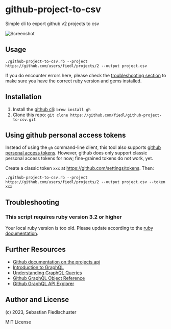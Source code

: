 # github-project-to-csv

Simple cli to export github v2 projects to csv

![Screenshot](https://user-images.githubusercontent.com/1679688/215134233-80bbbaab-c026-4937-b0d8-a42b11ab4e4b.png)

## Usage

```shell
./github-project-to-csv.rb --project https://github.com/users/fiedl/projects/2 --output project.csv
```

If you do encounter errors here, please check the [troubleshooting section](#troubleshooting) to make sure you have the correct ruby version and gems installed.

## Installation

1. Install the [github cli](https://cli.github.com): `brew install gh`
2. Clone this repo: `git clone https://github.com/fiedl/github-project-to-csv.git`

## Using github personal access tokens

Instead of using the `gh` command-line client, this tool also supports [github personal access tokens](https://github.com/settings/tokens). However, github does only support classic personal access tokens for now; fine-grained tokens do not work, yet.

Create a classic token `xxx` at https://github.com/settings/tokens. Then:

```shell
./github-project-to-csv.rb --project https://github.com/users/fiedl/projects/2 --output project.csv --token xxx
```

## Troubleshooting

### This script requires ruby version 3.2 or higher

Your local ruby version is too old. Please update according to the [ruby documentation](https://www.ruby-lang.org/en/documentation/installation/).

## Further Resources

- [Github documentation on the projects api](https://docs.github.com/en/issues/planning-and-tracking-with-projects/automating-your-project/using-the-api-to-manage-projects)
- [Introduction to GraphQL](https://docs.github.com/en/graphql/guides/introduction-to-graphql)
- [Understanding GraphQL Queries](https://graphql.org/learn/queries/)
- [Github GraphQL Object Reference](https://docs.github.com/en/graphql/reference/objects)
- [Github GraphQL API Explorer](https://docs.github.com/en/graphql/overview/explorer)

## Author and License

(c) 2023, Sebastian Fiedlschuster

MIT License
